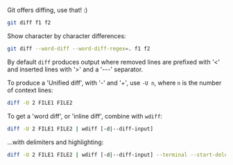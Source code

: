 Git offers diffing, use that! :)

```sh
git diff f1 f2
```

Show character by character differences:

```sh
git diff --word-diff --word-diff-regex=. f1 f2
```

By default `diff` produces output where removed lines are prefixed with
'<' and inserted lines with '>' and a '---' separator.

To produce a 'Unified diff', with '-' and '+', use `-U n`,
where `n` is the number of context lines:

```sh
diff -U 2 FILE1 FILE2
```

To get a 'word diff', or 'inline diff', combine with `wdiff`:

```sh
diff -U 2 FILE1 FILE2 | wdiff [-d|--diff-input]
```

...with delimiters and highlighting:

```sh
diff -U 2 FILE1 FILE2 | wdiff [-d|--diff-input] --terminal --start-delete='{-' --end-delete='-}' --start-insert='{+' --end-insert='+}'
```
